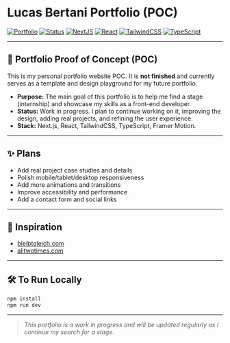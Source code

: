 # Lucas Bertani Portfolio (POC)

[![Portfolio](https://img.shields.io/badge/Portfolio-POC-informational?style=flat&logo=vercel&color=111)](https://github.com/LucasBertani)
[![Status](https://img.shields.io/badge/Status-Work_in_Progress-red?style=flat&logo=github)](https://github.com/LucasBertani)
[![NextJS](https://img.shields.io/badge/Next.js-000?style=flat&logo=next.js&logoColor=white)](https://nextjs.org/)
[![React](https://img.shields.io/badge/React-20232A?style=flat&logo=react&logoColor=61DAFB)](https://reactjs.org/)
[![TailwindCSS](https://img.shields.io/badge/Tailwind_CSS-38B2AC?style=flat&logo=tailwind-css&logoColor=white)](https://tailwindcss.com/)
[![TypeScript](https://img.shields.io/badge/TypeScript-007ACC?style=flat&logo=typescript&logoColor=white)](https://www.typescriptlang.org/)

---

## 🚧 Portfolio Proof of Concept (POC)

This is my personal portfolio website POC. It is **not finished** and currently serves as a template and design playground for my future portfolio.

- **Purpose:** The main goal of this portfolio is to help me find a stage (internship) and showcase my skills as a front-end developer.
- **Status:** Work in progress. I plan to continue working on it, improving the design, adding real projects, and refining the user experience.
- **Stack:** Next.js, React, TailwindCSS, TypeScript, Framer Motion.

---

## ✨ Plans
- Add real project case studies and details
- Polish mobile/tablet/desktop responsiveness
- Add more animations and transitions
- Improve accessibility and performance
- Add a contact form and social links

---

## 📌 Inspiration
- [bleibtgleich.com](https://www.bleibtgleich.com/)
- [alitwotimes.com](https://alitwotimes.com/)

---

## 🛠️ To Run Locally
```bash
npm install
npm run dev
```

---

> _This portfolio is a work in progress and will be updated regularly as I continue my search for a stage._
